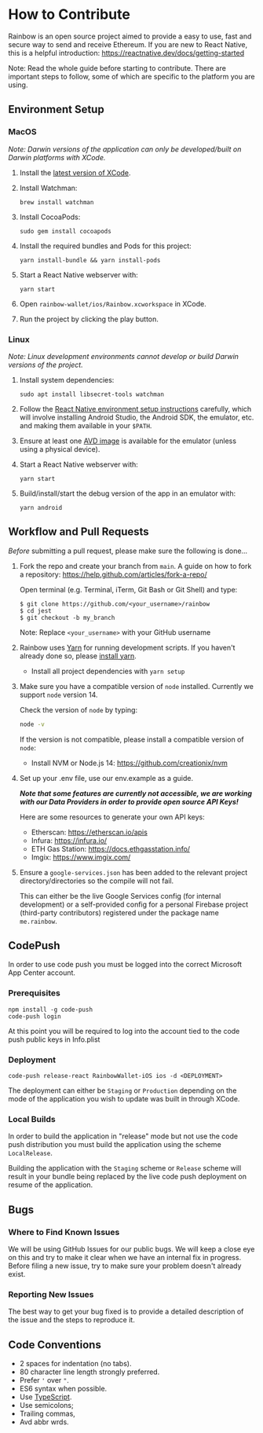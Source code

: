 # How to Contribute

Rainbow is an open source project aimed to provide a easy to use, fast and secure way to send and receive Ethereum. If you are new to React Native, this is a helpful introduction:
https://reactnative.dev/docs/getting-started

Note: Read the whole guide before starting to contribute. There are important steps to follow, some of which are specific to the platform you are using.

## Environment Setup

### MacOS

_Note: Darwin versions of the application can only be developed/built on Darwin
platforms with XCode._

1. Install the [latest version of XCode](https://developer.apple.com/xcode/).

2. Install Watchman:

   ```shell
   brew install watchman
   ```

3. Install CocoaPods:

   ```shell
   sudo gem install cocoapods
   ```

4. Install the required bundles and Pods for this project:
   ```shell
   yarn install-bundle && yarn install-pods
   ```

5. Start a React Native webserver with:

   ```shell
   yarn start
   ```

6. Open `rainbow-wallet/ios/Rainbow.xcworkspace` in XCode.

7. Run the project by clicking the play button.

### Linux

_Note: Linux development environments cannot develop or build Darwin versions of the
project._

1. Install system dependencies:

   ```shell
   sudo apt install libsecret-tools watchman
   ```

2. Follow the [React Native environment setup
   instructions](https://reactnative.dev/docs/environment-setup) carefully,
   which will involve installing Android Studio, the Android SDK, the emulator,
   etc. and making them available in your `$PATH`.

3. Ensure at least one [AVD
   image](https://developer.android.com/studio/run/managing-avds) is available
   for the emulator (unless using a physical device).

4. Start a React Native webserver with:

   ```shell
   yarn start
   ```

5. Build/install/start the debug version of the app in an emulator with:
   ```shell
   yarn android
   ```

## Workflow and Pull Requests

_Before_ submitting a pull request, please make sure the following is done…

1.  Fork the repo and create your branch from `main`. A guide on how to fork a repository: https://help.github.com/articles/fork-a-repo/

    Open terminal (e.g. Terminal, iTerm, Git Bash or Git Shell) and type:

    ```sh-session
    $ git clone https://github.com/<your_username>/rainbow
    $ cd jest
    $ git checkout -b my_branch
    ```

    Note: Replace `<your_username>` with your GitHub username

2.  Rainbow uses [Yarn](https://yarnpkg.com/) for running development scripts. If you haven't already done so, please [install yarn](https://yarnpkg.com/en/docs/install).

    - Install all project dependencies with `yarn setup`

3.  Make sure you have a compatible version of `node` installed. Currently we support `node` version 14.

    Check the version of `node` by typing:

    ```sh
    node -v
    ```

    If the version is not compatible, please install a compatible version of `node`:

    - Install NVM or Node.js 14: https://github.com/creationix/nvm

4. Set up your .env file, use our env.example as a guide.

   **_Note that some features are currently not accessible, we are working with our Data Providers in order to provide open source API Keys!_**

   Here are some resources to generate your own API keys:

   - Etherscan: https://etherscan.io/apis
   - Infura: https://infura.io/
   - ETH Gas Station: https://docs.ethgasstation.info/
   - Imgix: https://www.imgix.com/

5. Ensure a `google-services.json` has been added to the relevant project
   directory/directories so the compile will not fail.

   This can either be the live Google Services config (for internal development)
   or a self-provided config for a personal Firebase project (third-party
   contributors) registered under the package name `me.rainbow`.

## CodePush

In order to use code push you must be logged into the correct Microsoft App Center account.

### Prerequisites

```
npm install -g code-push
code-push login
```

At this point you will be required to log into the account tied to the code push public keys in Info.plist

### Deployment

```
code-push release-react RainbowWallet-iOS ios -d <DEPLOYMENT>
```

The deployment can either be `Staging` or `Production` depending on the mode of the application you wish to update was built in through XCode.

### Local Builds

In order to build the application in "release" mode but not use the code push distribution you must build the application using the scheme `LocalRelease`.

Building the application with the `Staging` scheme or `Release` scheme will result in your bundle being replaced by the live code push deployment on resume of the application.

## Bugs

### Where to Find Known Issues

We will be using GitHub Issues for our public bugs. We will keep a close eye on this and try to make it clear when we have an internal fix in progress. Before filing a new issue, try to make sure your problem doesn't already exist.

### Reporting New Issues

The best way to get your bug fixed is to provide a detailed description of the issue and the steps to reproduce it.

## Code Conventions

- 2 spaces for indentation (no tabs).
- 80 character line length strongly preferred.
- Prefer `'` over `"`.
- ES6 syntax when possible.
- Use [TypeScript](https://www.typescriptlang.org/).
- Use semicolons;
- Trailing commas,
- Avd abbr wrds.
